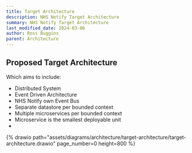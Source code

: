 ```yaml
---
title: Target Architecture
description: NHS Notify Target Architecture
summary: NHS Notify Target Architecture
last_modified_date: 2024-03-06
author: Ross Buggins
parent: Architecture
---
```


## Proposed Target Architecture

Which aims to include:

- Distributed System
- Event Driven Architecture
- NHS Notify own Event Bus
- Separate datastore per bounded context
- Multiple microservices per bounded context
- Microservice is the smallest deployable unit
-

{% drawio path="assets/diagrams/architecture/target-architecture/target-architecture.drawio" page_number=0 height=800 %}
